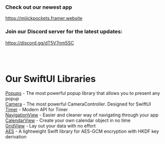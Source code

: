 ### Check out our newest app
https://mijickpockets.framer.website


### Join our Discord server for the latest updates:
https://discord.gg/dT5V7nm5SC

<br><br>

# Our SwiftUI Libraries
[Popups] - The most powerful popup library that allows you to present any popup
<br>
[Camera] - The most powerful CameraController. Designed for SwiftUI
<br>
[Timer] - Modern API for Timer
<br>
[NavigationView] - Easier and cleaner way of navigating through your app
<br>
[CalendarView] - Create your own calendar object in no time
<br>
[GridView] - Lay out your data with no effort
<br>
[AES] - A lightweight Swift library for AES-GCM encryption with HKDF key derivation





[Popups]: https://github.com/Mijick/Popups
[Camera]: https://github.com/Mijick/Camera
[Timer]: https://github.com/Mijick/Timer
[NavigationView]: https://github.com/Mijick/NavigationView 
[CalendarView]: https://github.com/Mijick/CalendarView 
[GridView]: https://github.com/Mijick/GridView
[AES]: https://github.com/Mijick/AES-GCM-HKDF

